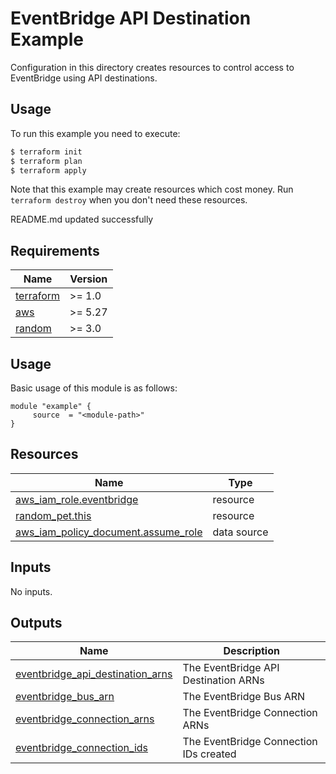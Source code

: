 # EventBridge API Destination Example

Configuration in this directory creates resources to control access to EventBridge using API destinations.

## Usage

To run this example you need to execute:

```bash
$ terraform init
$ terraform plan
$ terraform apply
```

Note that this example may create resources which cost money. Run `terraform destroy` when you don't need these resources.

<!-- BEGINNING OF PRE-COMMIT-TERRAFORM DOCS HOOK -->
README.md updated successfully
<!-- END OF PRE-COMMIT-TERRAFORM DOCS HOOK -->

<!-- BEGIN_AUTOMATED_TF_DOCS_BLOCK -->
## Requirements

| Name | Version |
|------|---------|
| <a name="requirement_terraform"></a> [terraform](#requirement\_terraform) | >= 1.0 |
| <a name="requirement_aws"></a> [aws](#requirement\_aws) | >= 5.27 |
| <a name="requirement_random"></a> [random](#requirement\_random) | >= 3.0 |
## Usage
Basic usage of this module is as follows:
```hcl
module "example" {
  	 source  = "<module-path>"
}
```
## Resources

| Name | Type |
|------|------|
| [aws_iam_role.eventbridge](https://registry.terraform.io/providers/hashicorp/aws/latest/docs/resources/iam_role) | resource |
| [random_pet.this](https://registry.terraform.io/providers/hashicorp/random/latest/docs/resources/pet) | resource |
| [aws_iam_policy_document.assume_role](https://registry.terraform.io/providers/hashicorp/aws/latest/docs/data-sources/iam_policy_document) | data source |
## Inputs

No inputs.
## Outputs

| Name | Description |
|------|-------------|
| <a name="output_eventbridge_api_destination_arns"></a> [eventbridge\_api\_destination\_arns](#output\_eventbridge\_api\_destination\_arns) | The EventBridge API Destination ARNs |
| <a name="output_eventbridge_bus_arn"></a> [eventbridge\_bus\_arn](#output\_eventbridge\_bus\_arn) | The EventBridge Bus ARN |
| <a name="output_eventbridge_connection_arns"></a> [eventbridge\_connection\_arns](#output\_eventbridge\_connection\_arns) | The EventBridge Connection ARNs |
| <a name="output_eventbridge_connection_ids"></a> [eventbridge\_connection\_ids](#output\_eventbridge\_connection\_ids) | The EventBridge Connection IDs created |
<!-- END_AUTOMATED_TF_DOCS_BLOCK -->